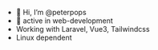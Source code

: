 - 👋 Hi, I’m @peterpops
- 👀 active in web-development
- Working with Laravel, Vue3, Tailwindcss
- Linux dependent
